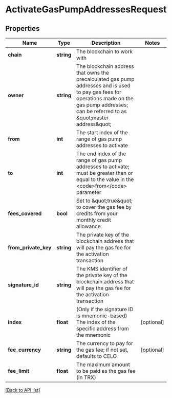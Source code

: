 # ActivateGasPumpAddressesRequest

## Properties

Name | Type | Description | Notes
------------ | ------------- | ------------- | -------------
**chain** | **string** | The blockchain to work with |
**owner** | **string** | The blockchain address that owns the precalculated gas pump addresses and is used to pay gas fees for operations made on the gas pump addresses; can be referred to as \&quot;master address\&quot; |
**from** | **int** | The start index of the range of gas pump addresses to activate |
**to** | **int** | The end index of the range of gas pump addresses to activate; must be greater than or equal to the value in the &lt;code&gt;from&lt;/code&gt; parameter |
**fees_covered** | **bool** | Set to \&quot;true\&quot; to cover the gas fee by credits from your monthly credit allowance. |
**from_private_key** | **string** | The private key of the blockchain address that will pay the gas fee for the activation transaction |
**signature_id** | **string** | The KMS identifier of the private key of the blockchain address that will pay the gas fee for the activation transaction |
**index** | **float** | (Only if the signature ID is mnemonic-based) The index of the specific address from the mnemonic | [optional]
**fee_currency** | **string** | The currency to pay for the gas fee; if not set, defaults to CELO | [optional]
**fee_limit** | **float** | The maximum amount to be paid as the gas fee (in TRX) |

[[Back to API list]](../../README.md#api-endpoints)
